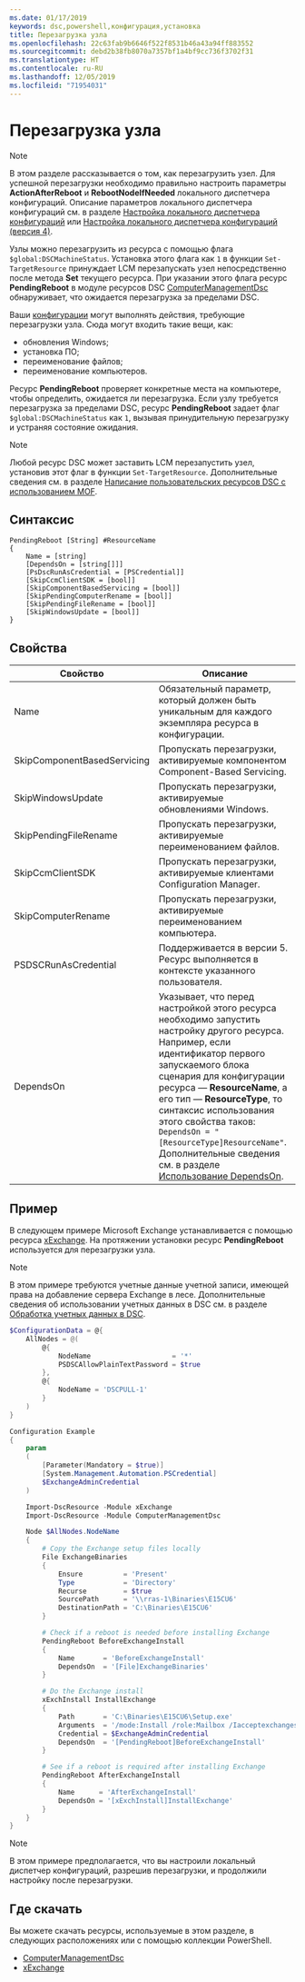 ```yaml
---
ms.date: 01/17/2019
keywords: dsc,powershell,конфигурация,установка
title: Перезагрузка узла
ms.openlocfilehash: 22c63fab9b6646f522f8531b46a43a94ff883552
ms.sourcegitcommit: debd2b38fb8070a7357bf1a4bf9cc736f3702f31
ms.translationtype: HT
ms.contentlocale: ru-RU
ms.lasthandoff: 12/05/2019
ms.locfileid: "71954031"
---
```

# <a name="reboot-a-node"></a>Перезагрузка узла

> [!NOTE]
> В этом разделе рассказывается о том, как перезагрузить узел. Для успешной перезагрузки необходимо правильно настроить параметры **ActionAfterReboot** и **RebootNodeIfNeeded** локального диспетчера конфигураций.
> Описание параметров локального диспетчера конфигураций см. в разделе [Настройка локального диспетчера конфигураций](../managing-nodes/metaConfig.md) или [Настройка локального диспетчера конфигураций (версия 4)](../managing-nodes/metaConfig4.md).

Узлы можно перезагрузить из ресурса с помощью флага `$global:DSCMachineStatus`. Установка этого флага как `1` в функции `Set-TargetResource` принуждает LCM перезапускать узел непосредственно после метода **Set** текущего ресурса. При указании этого флага ресурс **PendingReboot** в модуле ресурсов DSC [ComputerManagementDsc](https://github.com/PowerShell/ComputerManagementDsc) обнаруживает, что ожидается перезагрузка за пределами DSC.

Ваши [конфигурации](configurations.md) могут выполнять действия, требующие перезагрузки узла. Сюда могут входить такие вещи, как:

- обновления Windows;
- установка ПО;
- переименование файлов;
- переименование компьютеров.

Ресурс **PendingReboot** проверяет конкретные места на компьютере, чтобы определить, ожидается ли перезагрузка. Если узлу требуется перезагрузка за пределами DSC, ресурс **PendingReboot** задает флаг `$global:DSCMachineStatus` как `1`, вызывая принудительную перезагрузку и устраняя состояние ожидания.

> [!NOTE]
> Любой ресурс DSC может заставить LCM перезапустить узел, установив этот флаг в функции `Set-TargetResource`. Дополнительные сведения см. в разделе [Написание пользовательских ресурсов DSC с использованием MOF](../resources/authoringResourceMOF.md).

## <a name="syntax"></a>Синтаксис

```
PendingReboot [String] #ResourceName
{
    Name = [string]
    [DependsOn = [string[]]]
    [PsDscRunAsCredential = [PSCredential]]
    [SkipCcmClientSDK = [bool]]
    [SkipComponentBasedServicing = [bool]]
    [SkipPendingComputerRename = [bool]]
    [SkipPendingFileRename = [bool]]
    [SkipWindowsUpdate = [bool]]
}
```

## <a name="properties"></a>Свойства

| Свойство | Описание |
| --- | --- |
| Name| Обязательный параметр, который должен быть уникальным для каждого экземпляра ресурса в конфигурации.|
| SkipComponentBasedServicing | Пропускать перезагрузки, активируемые компонентом Component-Based Servicing. |
| SkipWindowsUpdate | Пропускать перезагрузки, активируемые обновлениями Windows.|
| SkipPendingFileRename | Пропускать перезагрузки, активируемые переименованием файлов. |
| SkipCcmClientSDK | Пропускать перезагрузки, активируемые клиентами Configuration Manager. |
| SkipComputerRename | Пропускать перезагрузки, активируемые переименованием компьютера. |
| PSDSCRunAsCredential | Поддерживается в версии 5. Ресурс выполняется в контексте указанного пользователя. |
| DependsOn | Указывает, что перед настройкой этого ресурса необходимо запустить настройку другого ресурса. Например, если идентификатор первого запускаемого блока сценария для конфигурации ресурса — **ResourceName**, а его тип — **ResourceType**, то синтаксис использования этого свойства таков: `DependsOn = "[ResourceType]ResourceName"`. Дополнительные сведения см. в разделе [Использование DependsOn](resource-depends-on.md).|

## <a name="example"></a>Пример

В следующем примере Microsoft Exchange устанавливается с помощью ресурса [xExchange](https://github.com/PowerShell/xExchange).
На протяжении установки ресурс **PendingReboot** используется для перезагрузки узла.

> [!NOTE]
> В этом примере требуются учетные данные учетной записи, имеющей права на добавление сервера Exchange в лесе. Дополнительные сведения об использовании учетных данных в DSC см. в разделе [Обработка учетных данных в DSC](../configurations/configDataCredentials.md).

```powershell
$ConfigurationData = @{
    AllNodes = @(
        @{
            NodeName                    = '*'
            PSDSCAllowPlainTextPassword = $true
        },
        @{
            NodeName = 'DSCPULL-1'
        }
    )
}

Configuration Example
{
    param
    (
        [Parameter(Mandatory = $true)]
        [System.Management.Automation.PSCredential]
        $ExchangeAdminCredential
    )

    Import-DscResource -Module xExchange
    Import-DscResource -Module ComputerManagementDsc

    Node $AllNodes.NodeName
    {
        # Copy the Exchange setup files locally
        File ExchangeBinaries
        {
            Ensure          = 'Present'
            Type            = 'Directory'
            Recurse         = $true
            SourcePath      = '\\rras-1\Binaries\E15CU6'
            DestinationPath = 'C:\Binaries\E15CU6'
        }

        # Check if a reboot is needed before installing Exchange
        PendingReboot BeforeExchangeInstall
        {
            Name       = 'BeforeExchangeInstall'
            DependsOn  = '[File]ExchangeBinaries'
        }

        # Do the Exchange install
        xExchInstall InstallExchange
        {
            Path       = 'C:\Binaries\E15CU6\Setup.exe'
            Arguments  = '/mode:Install /role:Mailbox /Iacceptexchangeserverlicenseterms'
            Credential = $ExchangeAdminCredential
            DependsOn  = '[PendingReboot]BeforeExchangeInstall'
        }

        # See if a reboot is required after installing Exchange
        PendingReboot AfterExchangeInstall
        {
            Name      = 'AfterExchangeInstall'
            DependsOn = '[xExchInstall]InstallExchange'
        }
    }
}
```

> [!NOTE]
> В этом примере предполагается, что вы настроили локальный диспетчер конфигураций, разрешив перезагрузки, и продолжили настройку после перезагрузки.

## <a name="where-to-download"></a>Где скачать

Вы можете скачать ресурсы, используемые в этом разделе, в следующих расположениях или с помощью коллекции PowerShell.

- [ComputerManagementDsc](https://github.com/PowerShell/ComputerManagementDsc)
- [xExchange](https://github.com/PowerShell/xExchange)
